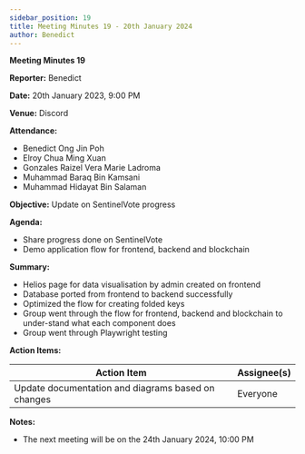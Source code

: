 ```yaml
---
sidebar_position: 19
title: Meeting Minutes 19 - 20th January 2024
author: Benedict
---
```


**Meeting Minutes 19**

**Reporter:** Benedict

**Date:** 20th January 2023, 9:00 PM

**Venue:** Discord

**Attendance:**

- Benedict Ong Jin Poh
- Elroy Chua Ming Xuan
- Gonzales Raizel Vera Marie Ladroma
- Muhammad Baraq Bin Kamsani
- Muhammad Hidayat Bin Salaman

**Objective:**
Update on SentinelVote progress

**Agenda:**

- Share progress done on SentinelVote
- Demo application flow for frontend, backend and blockchain

**Summary:**

- Helios page for data visualisation by admin created on frontend
- Database ported from frontend to backend successfully
- Optimized the flow for creating folded keys
- Group went through the flow for frontend, backend and blockchain to under-stand what each component does
- Group went through Playwright testing

**Action Items:**

| Action Item                                        | Assignee(s) |
| -------------------------------------------------- | ----------- |
| Update documentation and diagrams based on changes | Everyone    |

**Notes:**

- The next meeting will be on the 24th January 2024, 10:00 PM
